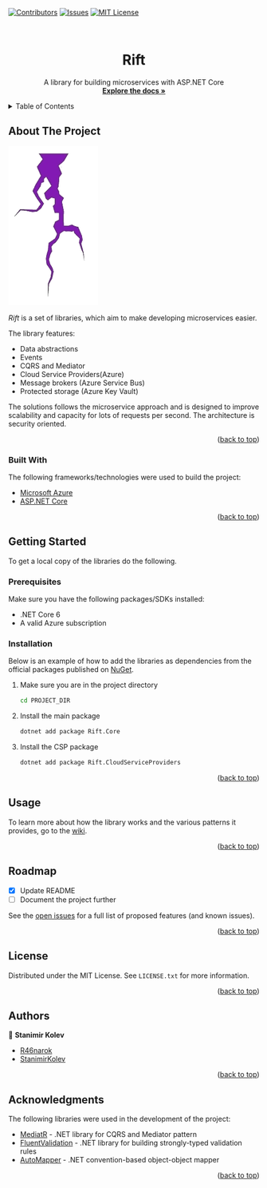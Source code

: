 
<div id="top"></div>

[![Contributors][contributors-shield]][contributors-url]
[![Issues][issues-shield]][issues-url]
[![MIT License][license-shield]][license-url]

<!-- PROJECT LOGO -->
<br />
<div align="center">
  <h1 align="center">Rift</h1>

  <p align="center">
    A library for building microservices with ASP.NET Core
    <br />
    <a href="https://github.com/R46narok/Rift/wiki"><strong>Explore the docs »</strong></a>
  </p>
</div>



<!-- TABLE OF CONTENTS -->
<details>
  <summary>Table of Contents</summary>
  <ol>
    <li>
      <a href="#about-the-project">About The Project</a>
      <ul>
        <li><a href="#built-with">Built With</a></li>
      </ul>
    </li>
    <li>
      <a href="#getting-started">Getting Started</a>
      <ul>
        <li><a href="#prerequisites">Prerequisites</a></li>
        <li><a href="#installation">Installation</a></li>
      </ul>
    </li>
    <li><a href="#usage">Usage</a></li>
    <li><a href="#roadmap">Roadmap</a></li>
    <li><a href="#license">License</a></li>
    <li><a href="#contact">Contact</a></li>
    <li><a href="#acknowledgments">Acknowledgments</a></li>
  </ol>
</details>



<!-- ABOUT THE PROJECT -->
## About The Project

[![Product Name Screen Shot][product-screenshot]](https://example.com)

*Rift* is a set of libraries, which aim to make developing microservices easier.

The library features:
* Data abstractions
* Events
* CQRS and Mediator
* Cloud Service Providers(Azure)
* Message brokers (Azure Service Bus)
* Protected storage (Azure Key Vault)

The solutions follows the microservice approach and is designed to improve scalability and capacity for lots of requests per second. The architecture is security oriented.

<p align="right">(<a href="#top">back to top</a>)</p>



### Built With

The following frameworks/technologies were used to build the project:

* [Microsoft Azure](https://azure.microsoft.com/en-us/)
* [ASP.NET Core](https://dotnet.microsoft.com/en-us/apps/aspnet)
<p align="right">(<a href="#top">back to top</a>)</p>



<!-- GETTING STARTED -->
## Getting Started

To get a local copy of the libraries do the following.

### Prerequisites

Make sure you have the following packages/SDKs installed:
* .NET Core 6
* A valid Azure subscription

### Installation

Below is an example of how to add the libraries as dependencies from the official packages published on [NuGet](https://www.nuget.org/profiles/r46narok).

1. Make sure you are in the project directory
   ```sh
   cd PROJECT_DIR
   ```
2. Install the main package
   ```sh
   dotnet add package Rift.Core
   ```
3. Install the CSP package
   ```sh
   dotnet add package Rift.CloudServiceProviders
   ```

<p align="right">(<a href="#top">back to top</a>)</p>

<!-- USAGE EXAMPLES -->
## Usage

To learn more about how the library works and the various patterns it provides, go to the [wiki](https://github.com/R46narok/Rift/wiki).

<p align="right">(<a href="#top">back to top</a>)</p>


<!-- ROADMAP -->
## Roadmap

- [x] Update README
- [ ] Document the project further

See the [open issues](https://github.com/r46narok/rift/issues) for a full list of proposed features (and known issues).

<p align="right">(<a href="#top">back to top</a>)</p>

<!-- LICENSE -->
## License

Distributed under the MIT License. See `LICENSE.txt` for more information.

<p align="right">(<a href="#top">back to top</a>)</p>


<!-- CONTACT -->
## Authors

👤  **Stanimir Kolev**

-   [R46narok](https://github.com/R46narok)
-   [StanimirKolev](https://www.linkedin.com/in/stanimir-kolev-60984a227/)

<p align="right">(<a href="#top">back to top</a>)</p>

<!-- ACKNOWLEDGMENTS -->
## Acknowledgments

The following libraries were used in the development of the project:

* [MediatR](https://github.com/jbogard/MediatR) - .NET library for CQRS and Mediator pattern
* [FluentValidation](https://fluentvalidation.net/) - .NET library for building strongly-typed validation rules
* [AutoMapper](https://automapper.org/) - .NET convention-based object-object mapper

<p align="right">(<a href="#top">back to top</a>)</p>



<!-- MARKDOWN LINKS & IMAGES -->
<!-- https://www.markdownguide.org/basic-syntax/#reference-style-links -->
[contributors-shield]: https://img.shields.io/github/contributors/r46narok/rift.svg?style=for-the-badge
[contributors-url]: https://github.com/r46narok/rift/graphs/contributors
[forks-shield]: https://img.shields.io/github/forks/r46narok/rift.svg?style=for-the-badge
[forks-url]: https://github.com/r46narok/rift/network/members
[stars-shield]: https://img.shields.io/github/stars/r46narok/rift.svg?style=for-the-badge
[stars-url]: https://github.com/r46narok/rift/stargazers
[issues-shield]: https://img.shields.io/github/issues/r46narok/rift.svg?style=for-the-badge
[issues-url]: https://github.com/r46narok/rift/issues
[license-shield]: https://img.shields.io/github/license/r46narok/rift.svg?style=for-the-badge
[license-url]: https://github.com/r46narok/rift/blob/master/LICENSE.txt
[product-screenshot]: images/logo.png
